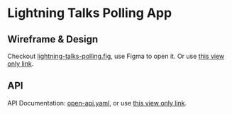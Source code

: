 # Lightning Talks Polling App

## Wireframe & Design

Checkout [lightning-talks-polling.fig](https://github.com/rankun203/lightning-talks-polling/blob/master/docs/lightning-talks-polling.fig), use Figma to open it. Or use [this view only link](https://www.figma.com/file/yFqtpELaUl31Qe0GGXTsXR/Lightning-Talks-Polling).

## API

API Documentation: [open-api.yaml](https://github.com/rankun203/lightning-talks-polling/blob/master/docs/open-api.yaml), or use [this view only link](https://documenter.getpostman.com/view/4228/SW7Z3oDs).
